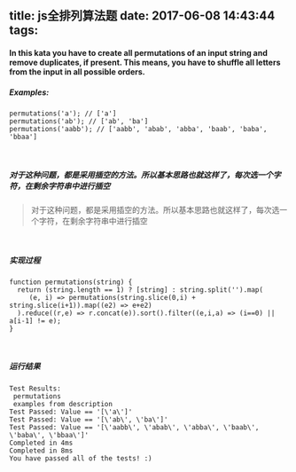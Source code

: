title: js全排列算法题
date: 2017-06-08 14:43:44
tags:
---

#### In this kata you have to create all permutations of an input string and remove duplicates, if present. This means, you have to shuffle all letters from the input in all possible orders.

##### Examples:

```
permutations('a'); // ['a']
permutations('ab'); // ['ab', 'ba']
permutations('aabb'); // ['aabb', 'abab', 'abba', 'baab', 'baba', 'bbaa']

```

​       

##### 对于这种问题，都是采用插空的方法。所以基本思路也就这样了，每次选一个字符，在剩余字符串中进行插空

> 对于这种问题，都是采用插空的方法。所以基本思路也就这样了，每次选一个字符，在剩余字符串中进行插空

​          

##### 实现过程

```
function permutations(string) {
  return (string.length == 1) ? [string] : string.split('').map(
     (e, i) => permutations(string.slice(0,i) + string.slice(i+1)).map((e2) => e+e2)
  ).reduce((r,e) => r.concat(e)).sort().filter((e,i,a) => (i==0) || a[i-1] != e);
}
```

​          

##### 运行结果

```
Test Results:
 permutations
 examples from description
Test Passed: Value == '[\'a\']'
Test Passed: Value == '[\'ab\', \'ba\']'
Test Passed: Value == '[\'aabb\', \'abab\', \'abba\', \'baab\', \'baba\', \'bbaa\']'
Completed in 4ms
Completed in 8ms
You have passed all of the tests! :)
```

